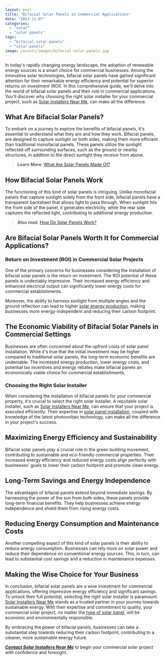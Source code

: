 ```yaml
---
layout: post
title: "Bifacial Solar Panels in Commercial Applications"
date: "2023-11-07"
categories: 
  - "solar"
  - "solar-panels"
tags: 
  - "bifacial-solar-panels"
  - "solar-panels"
image: /assets/images/bifacial-solar-panels.jpg
---
```


In today's rapidly changing energy landscape, the adoption of renewable energy sources is a smart choice for commercial businesses. Among the innovative solar technologies, bifacial solar panels have gained significant attention for their remarkable energy efficiency and potential for superior returns on investment (ROI). In this comprehensive guide, we'll delve into the world of bifacial solar panels and their role in commercial applications. You'll discover why choosing the right solar installer for your commercial project, such as [Solar Installers Near Me](/), can make all the difference.

## **What Are Bifacial Solar Panels?**

To embark on a journey to explore the benefits of bifacial panels, it's essential to understand what they are and how they work. Bifacial panels, are designed to capture sunlight on both sides, making them more efficient than traditional monofacial panels. These panels utilize the sunlight reflected off surrounding surfaces, such as the ground or nearby structures, in addition to the direct sunlight they receive from above.

> **Learn More**: [What Are Solar Panels Made Of?](/what-are-solar-panels-made-of/)

## **How Bifacial Solar Panels Work**

The functioning of this kind of solar panels is intriguing. Unlike monofacial panels that capture sunlight solely from the front side, bifacial panels have a transparent backsheet that allows light to pass through. When sunlight hits the front side of the panel, it generates electricity, while the rear side captures the reflected light, contributing to additional energy production.

> **Also read**: [How Do Solar Panels Work?](/how-do-solar-panels-work/)

## **Are Bifacial Solar Panels Worth It for Commercial Applications?**

### **Return on Investment (ROI) in Commercial Solar Projects**

One of the primary concerns for businesses considering the installation of bifacial solar panels is the return on investment. The ROI potential of these panels is undeniably impressive. Their increased energy efficiency and enhanced electrical output can significantly lower energy costs for commercial establishments.

Moreover, the ability to harness sunlight from multiple angles and the ground reflection can lead to higher [solar energy production](/how-much-energy-does-solar-panel-produce/), making businesses more energy-independent and reducing their carbon footprint.

## **The Economic Viability of Bifacial Solar Panels in Commercial Settings**

Businesses are often concerned about the upfront costs of solar panel installation. While it's true that the initial investment may be higher compared to traditional solar panels, the long-term economic benefits are undeniable. The increased energy production, lower energy costs, and potential tax incentives and energy rebates make bifacial panels an economically viable choice for commercial establishments.

### **Choosing the Right Solar Installer**

When considering the installation of bifacial panels for your commercial property, it's crucial to select the right solar installer. A reputable solar installer, such as [Solar Installers Near Me](/), can ensure that your project is executed efficiently. Their expertise in [solar panel installation,](/solar-panel-installation-step-by-step-guide) coupled with knowledge of the latest photovoltaic technology, can make all the difference in your project's success.

## **Maximizing Energy Efficiency and Sustainability**

Bifacial solar panels play a crucial role in the green building movement, contributing to sustainable and eco-friendly commercial properties. Their increased energy efficiency and reduced energy costs align perfectly with businesses' goals to lower their carbon footprint and promote clean energy.

## **Long-Term Savings and Energy Independence**

The advantages of bifacial panels extend beyond immediate savings. By harnessing the power of the sun from both sides, these panels provide long-term financial benefits. They help businesses achieve energy independence and shield them from rising energy costs.

## **Reducing Energy Consumption and Maintenance Costs**

Another compelling aspect of this kind of solar panels is their ability to reduce energy consumption. Businesses can rely more on solar power and reduce their dependence on conventional energy sources. This, in turn, can lead to substantial cost savings and a reduction in maintenance expenses.

## **Making the Wise Choice for Your Business**

In conclusion, bifacial solar panels are a wise investment for commercial applications, offering impressive energy efficiency and significant savings. To unlock their full potential, selecting the right solar installer is paramount. [Solar Installers Near Me](/) stands as a trusted partner in your journey towards sustainable energy. With their expertise and commitment to quality, your commercial solar project, no matter the [type of solar panel,](/solar-panel-types/) will be economic and environmentally responsible.

By embracing the power of bifacial panels, businesses can take a substantial step towards reducing their carbon footprint, contributing to a cleaner, more sustainable energy future.

[_**Contact Solar Installers Near Me**_](tel:(877)%20764-1779) to begin your commercial solar project with confidence and foresight.
